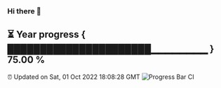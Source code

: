 ### Hi there 👋
⏳ Year progress { ██████████████████████▁▁▁▁▁▁▁▁ } 75.00 %
---
⏰ Updated on Sat, 01 Oct 2022 18:08:28 GMT
![Progress Bar CI](https://github.com/Moyi321/Moyi321/workflows/Progress%20Bar%20CI/badge.svg)

